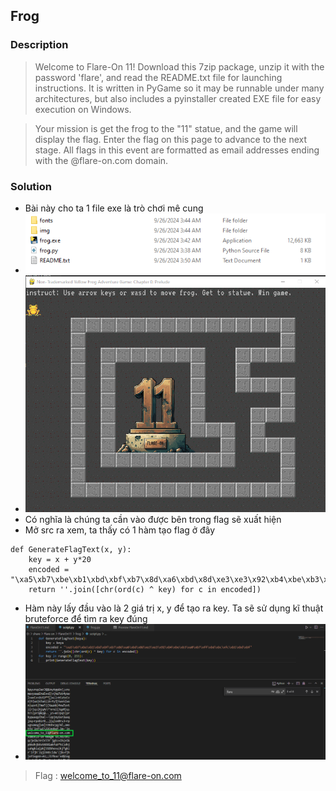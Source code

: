 ## Frog
### Description 
> Welcome to Flare-On 11! Download this 7zip package, unzip it with the password 'flare', and read the README.txt file for launching instructions. It is written in PyGame so it may be runnable under many architectures, but also includes a pyinstaller created EXE file for easy execution on Windows.

> Your mission is get the frog to the "11" statue, and the game will display the flag. Enter the flag on this page to advance to the next stage. All flags in this event are formatted as email addresses ending with the @flare-on.com domain.

### Solution
- Bài này cho ta 1 file exe là trò chơi mê cung 
- ![aaa](image/1.png)
- ![ơdđ](image/2.png)
- Có nghĩa là chúng ta cần vào được bên trong flag sẽ xuất hiện 
- Mở src ra xem, ta thấy có 1 hàm tạo flag ở đây
```
def GenerateFlagText(x, y):
    key = x + y*20
    encoded = "\xa5\xb7\xbe\xb1\xbd\xbf\xb7\x8d\xa6\xbd\x8d\xe3\xe3\x92\xb4\xbe\xb3\xa0\xb7\xff\xbd\xbc\xfc\xb1\xbd\xbf"
    return ''.join([chr(ord(c) ^ key) for c in encoded])
```
- Hàm này lấy đầu vào là 2 giá trị x, y để tạo ra key. Ta sẽ sử dụng kĩ thuật bruteforce để tìm ra key đúng
- ![a](image/3.png)
> Flag : welcome_to_11@flare-on.com
